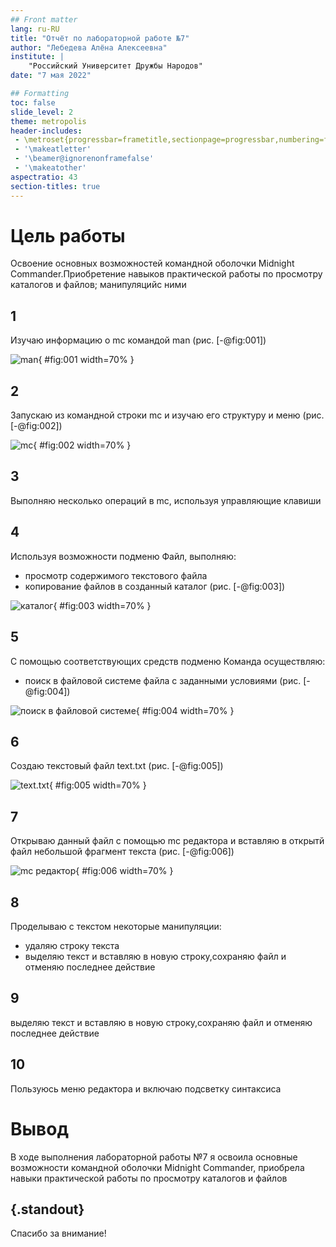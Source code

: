 ```yaml
---
## Front matter
lang: ru-RU
title: "Отчёт по лабораторной работе №7"
author: "Лебедева Алёна Алексеевна"
institute: |
	"Российский Университет Дружбы Народов"
date: "7 мая 2022"

## Formatting
toc: false
slide_level: 2
theme: metropolis
header-includes: 
 - \metroset{progressbar=frametitle,sectionpage=progressbar,numbering=fraction}
 - '\makeatletter'
 - '\beamer@ignorenonframefalse'
 - '\makeatother'
aspectratio: 43
section-titles: true
---
```


# Цель работы

Освоение основных возможностей командной оболочки Midnight Commander.Приобретение навыков практической работы по просмотру каталогов и файлов; манипуляцийс ними

## 1

 Изучаю информацию о mc командой man
 (рис. [-@fig:001])

![man](image/1.png){ #fig:001 width=70% }

## 2

Запускаю из командной строки mc и изучаю его структуру и меню
(рис. [-@fig:002])

![mc](image/2.png){ #fig:002 width=70% }

## 3

Выполняю несколько операций в mc, используя управляющие клавиши

## 4

Используя возможности подменю Файл, выполняю: 
- просмотр содержимого текстового файла 
- копирование файлов в созданный каталог
(рис. [-@fig:003])

![каталог](image/3.png){ #fig:003 width=70% }

## 5

С помощью соответствующих средств подменю Команда осуществляю: 
- поиск в файловой системе файла с заданными условиями
(рис. [-@fig:004])

![поиск в файловой системе](image/4.png){ #fig:004 width=70% }

## 6

Создаю текстовый файл text.txt
(рис. [-@fig:005])

![text.txt](image/5.png){ #fig:005 width=70% }


## 7

Открываю данный файл с помощью mc редактора и вставляю в открытй файл небольшой фрагмент текста
(рис. [-@fig:006])

![mc редактор](image/6.png){ #fig:006 width=70% }

## 8

Проделываю с текстом некоторые манипуляции: 
-  удаляю строку текста 
- выделяю текст и вставляю в новую строку,сохраняю файл и отменяю последнее действие

## 9

выделяю текст и вставляю в новую строку,сохраняю файл и отменяю последнее действие


## 10

Пользуюсь меню редактора и включаю подсветку синтаксиса

# Вывод

В ходе выполнения лабораторной работы №7 я освоила основные возможности командной оболочки Midnight Commander, приобрела навыки практической работы по просмотру каталогов и файлов

## {.standout}

Спасибо за внимание!
